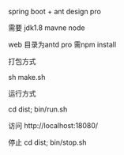 spring boot + ant design pro 

需要 jdk1.8 mavne node

web 目录为antd pro 需npm install

打包方式

sh make.sh

运行方式

cd dist; bin/run.sh

访问 http://localhost:18080/

停止 cd dist; bin/stop.sh
